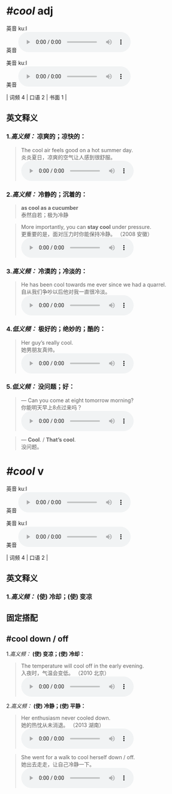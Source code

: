 # ***\#cool*** adj
英音 kuːl  
英音
<audio src="./media/cool-B.aac" controls="controls"></audio>

美音 kuːl  
美音
<audio src="./media/cool.aac" controls="controls"></audio>



| 词频 4 | 口语 2 | 书面 1 |  

英文释义
---
### 1.*高义频：* **凉爽的；凉快的：**  

 > The cool air feels good on a hot summer day.  
 > 炎炎夏日，凉爽的空气让人感到很舒服。    
<audio src="./media/1-cool.aac" controls="controls"></audio>

### 2.*高义频：* **冷静的；沉着的：**  

 > **as cool as a cucumber**  
 > 泰然自若；极为冷静    

 > More importantly, you can **stay cool** under pressure.  
 > 更重要的是，面对压力时你能保持冷静。  （2008 安徽）  
<audio src="./media/2-cool.aac" controls="controls"></audio>

### 3.*高义频：* **冷漠的；冷淡的：**  

 > He has been cool towards me ever since we had a quarrel.  
 > 自从我们争吵以后他对我一直很冷淡。    
<audio src="./media/3-cool.aac" controls="controls"></audio>

### 4.*低义频：* **极好的；绝妙的；酷的：**  

 > Her guy’s really cool.  
 > 她男朋友真帅。    
<audio src="./media/4-cool.aac" controls="controls"></audio>

### 5.*低义频：* **没问题；好：**  

 > — Can you come at eight tomorrow morning?   
 > 你能明天早上8点过来吗？    
<audio src="./media/P108 cool5.aac" controls="controls"></audio>

 > — **Cool**. / **That’s cool**.  
 > 没问题。    


# ***\#cool*** v
英音 kuːl  
英音
<audio src="./media/cool-B.aac" controls="controls"></audio>

美音 kuːl  
美音
<audio src="./media/cool.aac" controls="controls"></audio>



| 词频 4 | 口语 2 |  

英文释义
---
### 1.*高义频：* **(使) 冷却；(使) 变凉**  


固定搭配
---
## \#cool down / off
1.*高义频：* **(使) 变凉；(使) 冷却：**  

 > The temperature will cool off in the early evening.  
 > 入夜时，气温会变低。  （2010 北京）  
<audio src="./media/6-cool.aac" controls="controls"></audio>

2.*高义频：* **(使) 冷静；(使) 平静：**  

 > Her enthusiasm never cooled down.   
 > 她的热忱从未消退。  （2013 湖南）  
<audio src="./media/5-cool.aac" controls="controls"></audio>

 > She went for a walk to cool herself down / off.  
 > 她出去走走，让自己冷静一下。    
<audio src="./media/cool-7.aac" controls="controls"></audio>


